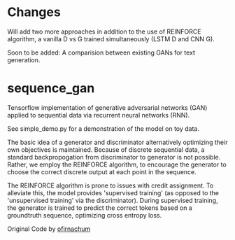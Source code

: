 # Changes
Will add two more approaches in addition to the use of REINFORCE algorithm, 
a vanilla D vs G trained simultaneously (LSTM D and CNN G).

Soon to be added: A comparision between existing GANs for text generation.
# sequence_gan
Tensorflow implementation of generative adversarial networks
(GAN) applied to sequential data via recurrent neural networks
(RNN).

See simple_demo.py for a demonstration of the model on toy
data.

The basic idea of a generator and discriminator alternatively
optimizing their own objectives is maintained.  Because of
discrete sequential data, a standard backpropogation from
discriminator to generator is not possible.  Rather, we employ
the REINFORCE algorithm, to encourage the generator to choose
the correct discrete output at each point in the sequence.

The REINFORCE algorithm is prone to issues with credit assignment.
To alleviate this, the model provides 'supervised training' (as
opposed to the 'unsupervised training' via the discriminator).
During supervised training, the generator is trained to predict the
correct tokens based on a groundtruth sequence, optimizing cross
entropy loss.


Original Code by [ofirnachum](https://github.com/ofirnachum/sequence_gan)